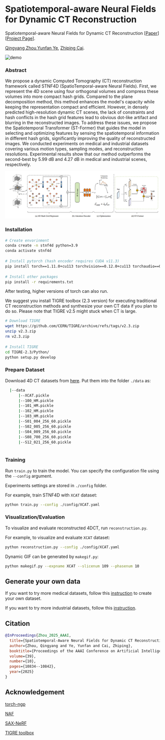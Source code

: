 # Spatiotemporal-aware Neural Fields for Dynamic CT Reconstruction


Spatiotemporal-aware Neural Fields for Dynamic CT Reconstruction [[Paper](https://ojs.aaai.org/index.php/AAAI/article/download/33177/35332)] [[Project Page](https://qingyangzhou69.github.io/STNF4D/)].

[Qingyang Zhou](),[Yunfan Ye](https://yunfan1202.github.io),  [Zhiping Cai]().

![demo](./figures/teaser.gif)

### Abstract
We propose a dynamic Computed Tomography (CT) reconstruction framework called STNF4D (SpatioTemporal-aware Neural Fields). 
First, we represent the 4D scene using four orthogonal volumes and compress these volumes into more compact hash grids. 
Compared to the plane decomposition method, this method enhances the model's capacity while keeping
the representation compact and efficient. However, in densely predicted high-resolution dynamic CT scenes,
the lack of constraints and hash conflicts in the hash grid features lead to obvious dot-like artifact and
blurring in the reconstructed images. To address these issues, we propose the Spatiotemporal Transformer
(ST-Former) that guides the model in selecting and optimizing features by sensing the spatiotemporal information
in different hash grids, significantly improving the quality of reconstructed images. We conducted experiments on
medical and industrial datasets covering various motion types, sampling modes, and reconstruction resolutions.
Experimental results show that our method outperforms the second-best by 5.99 dB and 4.27 dB in medical and industrial scenes, respectively.

![](./figures/pipeline.png)

### Installation

``` sh
# Create envorinment
conda create -n stnf4d python=3.9
conda activate stnf4d

# Install pytorch (hash encoder requires CUDA v11.3)
pip install torch==1.11.0+cu113 torchvision==0.12.0+cu113 torchaudio==0.11.0 --extra-index-url https://download.pytorch.org/whl/cu113

# Install other packages
pip install -r requirements.txt
```
After testing, higher versions of torch can also run.

We suggest you install TIGRE toolbox (2.3 version) for executing traditional CT reconstruction methods and synthesize your own CT data if you plan to do so. Please note that TIGRE v2.5 might stuck when CT is large.
``` sh
# Download TIGRE
wget https://github.com/CERN/TIGRE/archive/refs/tags/v2.3.zip
unzip v2.3.zip
rm v2.3.zip

# Install TIGRE
cd TIGRE-2.3/Python/
python setup.py develop
```

### Prepare Dataset

Download 4D CT datasets from [here](https://drive.google.com/drive/folders/1Ty4sutLKIaTtJbyIM-XckXBRLHdqV2yu?usp=drive_link). Put them into the folder `./data` as:

```sh
  |--data
      |--XCAT.pickle
      |--100_HM.pickle
      |--101_HM.pickle
      |--102_HM.pickle
      |--103_HM.pickle
      |--S01_004_256_60.pickle
      |--S02_005_256_60.pickle
      |--S04_009_256_60.pickle
      |--S08_700_256_60.pickle
      |--S12_021_256_60.pickle
      
```

### Training
Run `train.py` to train the model. You can specify the configuration file using the `--config` argument.

Experiments settings are stored in `./config` folder.

For example, train STNF4D with `XCAT` dataset:

``` sh
python train.py --config ./config/XCAT.yaml
```

### Visualization/Evaluation

To visualize and evaluate reconstructed 4DCT, run `reconstruction.py`. 

For example, to visualize and evaluate `XCAT` dataset:

``` sh
python reconstruction.py --config ./config/XCAT.yaml
```

Dynamic GIF can be generated by `makegif.py`:

``` sh
python makegif.py --expname XCAT --slicenum 109 --phasenum 10
```
## Generate your own data

If you want to try more medical datasets, follow this [instruction](data_generator/medical_datasets/README.md) to create your own dataset.

If you want to try more industrial datasets, follow this [instruction](data_generator/industrial_datasets/README.md).

## Citation

``` bibtex
@InProceedings{Zhou_2025_AAAI,
  title={Spatiotemporal-Aware Neural Fields for Dynamic CT Reconstruction},
  author={Zhou, Qingyang and Ye, Yunfan and Cai, Zhiping},
  booktitle={Proceedings of the AAAI Conference on Artificial Intelligence},
  volume={39},
  number={10},
  pages={10834--10842},
  year={2025}
}
``` 


## Acknowledgement
[torch-ngp](https://github.com/ashawkey/torch-ngp.git)

[NAF](https://github.com/Ruyi-Zha/naf_cbct.git)

[SAX-NeRF](https://github.com/caiyuanhao1998/SAX-NeRF.git)

[TIGRE toolbox](https://github.com/CERN/TIGRE.git)